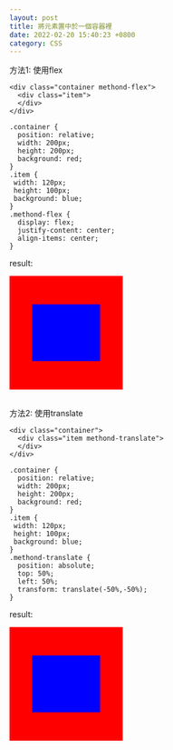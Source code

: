 ```yaml
---
layout: post
title: 將元素置中於一個容器裡
date: 2022-02-20 15:40:23 +0800
category: CSS
---
```

方法1: 使用flex
```
<div class="container methond-flex">
  <div class="item">
  </div>
</div>
```
```
.container {
  position: relative;
  width: 200px;
  height: 200px;
  background: red;
}
.item {
 width: 120px;
 height: 100px;
 background: blue;
}
.methond-flex {
  display: flex;
  justify-content: center;
  align-items: center;
}
```
result:
<style>
	.container_ {
	  position: relative;
	  width: 200px;
	  height: 200px;
	  background: red;
	}
	.item_ {
	 width: 120px;
	 height: 100px;
	 background: blue;
	}
	.methond-flex {
	  display: flex;
	  justify-content: center;
	  align-items: center;
	}
</style>
<div class="container_ methond-flex">
  <div class="item_">
  </div>
</div>
   
<br>    
   	
方法2: 使用translate
```
<div class="container">
  <div class="item methond-translate">
  </div>
</div>
```
```
.container {
  position: relative;
  width: 200px;
  height: 200px;
  background: red;
}
.item {
 width: 120px;
 height: 100px;
 background: blue;
}
.methond-translate {
  position: absolute;
  top: 50%;
  left: 50%;
  transform: translate(-50%,-50%);
}
```
result:
<style>
	.methond-translate {
	  position: absolute;
	  top: 50%;
	  left: 50%;
	  transform: translate(-50%,-50%);
	}
</style>
<div class="container_">
  <div class="item_ methond-translate">
  </div>
</div>


